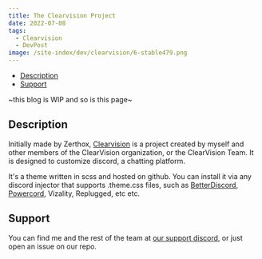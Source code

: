 ```yaml
---
title: The Clearvision Project
date: 2022-07-08
tags: 
  - Clearvision
  - DevPost
image: /site-index/dev/clearvision/6-stable479.png
---
```

- [Description](#description)
- [Support](#support)

~this blog is WIP and so is this page~
## Description

Initially made by Zerthox, [Clearvision](https://github.com/ClearVision) is a project created by myself and other members of the ClearVision organization, or the ClearVision Team. It is designed to customize discord, a chatting platform.

It's a theme written in scss and hosted on github. You can install it via any discord injector that supports .theme.css files, such as [BetterDiscord](https://betterdiscord.app/), [Powercord](https://powercord.dev/), Vizality, Replugged, etc etc.

## Support

You can find me and the rest of the team at [our support discord](https://discord.gg/7pNUC9C), or just open an issue on our repo.